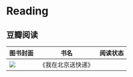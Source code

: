 # Reading



## 豆瓣阅读


| 图书封面                                                           | 书名               | 阅读状态 |
| ------------------------------------------------------------------ | ------------------ | -------- |
| ![](https://img1.doubanio.com/view/subject/s/public/s34522268.jpg) | 《我在北京送快递》 |          |